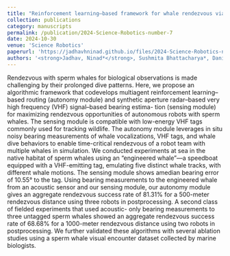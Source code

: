 ```yaml
---
title: "Reinforcement learning–based framework for whale rendezvous via autonomous sensing robots"
collection: publications
category: manuscripts
permalink: /publication/2024-Science-Robotics-number-7
date: 2024-10-30
venue: 'Science Robotics'
paperurl: 'https://jadhavhninad.github.io/files/2024-Science-Robotics-number-7.pdf'
authors: '<strong>Jadhav, Ninad*</strong>, Sushmita Bhattacharya*, Daniel Vogt, Yaniv Aluma, Pernille Tonessen, Akarsh Prabhakara, Swarun Kumar, Shane Gero, Robert J. Wood and Stephanie Gil.'
---
```


<!-- excerpt: 'This paper is about the number 1. The number 2 is left for future work.'-->
<!-- slidesurl: 'http://academicpages.github.io/files/slides1.pdf' -->

Rendezvous with sperm whales for biological observations is made challenging by their prolonged dive patterns. Here, we propose an algorithmic framework that codevelops multiagent reinforcement learning–based routing (autonomy module) and synthetic aperture radar–based very high frequency (VHF) signal–based bearing estima- tion (sensing module) for maximizing rendezvous opportunities of autonomous robots with sperm whales. The sensing module is compatible with low-energy VHF tags commonly used for tracking wildlife. The autonomy module leverages in situ noisy bearing measurements of whale vocalizations, VHF tags, and whale dive behaviors to enable time-critical rendezvous of a robot team with multiple whales in simulation. We conducted experiments at sea in the native habitat of sperm whales using an “engineered whale”—a speedboat equipped with a VHF-emitting tag, emulating five distinct whale tracks, with different whale motions. The sensing module shows amedian bearing error of 10.55° to the tag. Using bearing measurements to the engineered whale from an acoustic sensor and our sensing module, our autonomy module gives an aggregate rendezvous success rate of 81.31% for a 500-meter rendezvous distance using three robots in postprocessing. A second class of fielded experiments that used acoustic- only bearing measurements to three untagged sperm whales showed an aggregate rendezvous success rate of 68.68% for a 1000-meter rendezvous distance using two robots in postprocessing. We further validated these algorithms with several ablation studies using a sperm whale visual encounter dataset collected by marine biologists.

